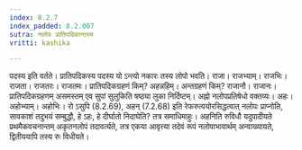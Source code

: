 ```yaml
---
index: 8.2.7
index_padded: 8.2.007
sutra: नलोपः प्रातिपदिकान्तस्य
vritti: kashika

---
```

पदस्य इति वर्तते। प्रातिपदिकस्य पदस्य यो ऽन्त्यो नकारः तस्य लोपो भवति। राजा। राजभ्याम्। राजभिः। राजता। राजतरः। राजतमः। प्रातिपदिकग्रहणं किम्? अहन्नहिम्। अन्तग्रहणं किम्? राजानौ। राजानः। प्रातिपदिकग्रहणम् असमस्तम् एव सुपां सुलुकिति षष्ठ्या लुका निर्दिष्टम्। अह्नो नलोपप्रतिषेधो वक्तव्यः। अहः। अहोभ्याम्। अहोभिः। रो ऽसुपि (8.2.69), अहन् (7.2.68) इति रेफरुत्वयोरसिद्धत्वात् नलोपः प्राप्नोति, सावकाशं तदुभयं सम्बुद्धौ, हे ऽहः, हे दीर्घातो निदाघेति? तत्र समाधिमाहुः। अहनिति रुविधौ यदुपादीयते प्रथमैकवचनान्तम् अकृतनलोपं तदावर्त्यते, तत्र एकया आवृत्त्या तदेवं रूपं नलोपाभावार्थम् अन्वाख्यायते, द्वितीययापि तस्य रुः विधीयते।
